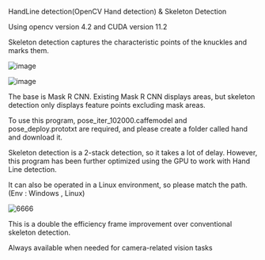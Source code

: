 HandLine detection(OpenCV Hand detection) & Skeleton Detection



Using opencv version 4.2 and CUDA version 11.2

Skeleton detection captures the characteristic points of the knuckles and marks them.

![image](https://user-images.githubusercontent.com/42111518/131345438-a43689d2-5cf3-4076-a0e5-b70c15d6b9b2.png)

![image](https://user-images.githubusercontent.com/42111518/131346527-0d76de5f-fe17-4102-9268-fdf24d640f24.png)


The base is Mask R CNN. Existing Mask R CNN displays areas, but skeleton detection only displays feature points excluding mask areas.

To use this program, pose_iter_102000.caffemodel and pose_deploy.prototxt are required, and please create a folder called hand and download it.

Skeleton detection is a 2-stack detection, so it takes a lot of delay. However, this program has been further optimized using the GPU to work with Hand Line detection.

It can also be operated in a Linux environment, so please match the path.
(Env : Windows , Linux)

![6666](https://user-images.githubusercontent.com/42111518/131348135-f9e1f050-709b-496b-887f-110648d170ff.png)

This is a double the efficiency frame improvement over conventional skeleton detection.

Always available when needed for camera-related vision tasks
